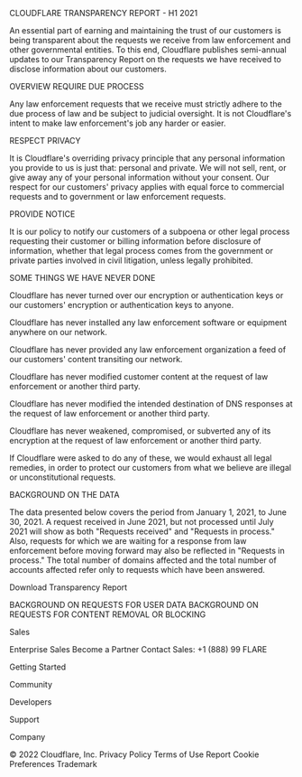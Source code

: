 CLOUDFLARE TRANSPARENCY REPORT - H1 2021

An essential part of earning and maintaining the trust of our customers is being transparent about the requests we receive from law enforcement and other governmental entities. To this end, Cloudflare publishes semi-annual updates to our Transparency Report on the requests we have received to disclose information about our customers.

OVERVIEW
REQUIRE DUE PROCESS

Any law enforcement requests that we receive must strictly adhere to the due process of law and be subject to judicial oversight. It is not Cloudflare's intent to make law enforcement's job any harder or easier.

RESPECT PRIVACY

It is Cloudflare's overriding privacy principle that any personal information you provide to us is just that: personal and private. We will not sell, rent, or give away any of your personal information without your consent. Our respect for our customers' privacy applies with equal force to commercial requests and to government or law enforcement requests.

PROVIDE NOTICE

It is our policy to notify our customers of a subpoena or other legal process requesting their customer or billing information before disclosure of information, whether that legal process comes from the government or private parties involved in civil litigation, unless legally prohibited.

SOME THINGS WE HAVE NEVER DONE

Cloudflare has never turned over our encryption or authentication keys or our customers' encryption or authentication keys to anyone.

Cloudflare has never installed any law enforcement software or equipment anywhere on our network.

Cloudflare has never provided any law enforcement organization a feed of our customers' content transiting our network.

Cloudflare has never modified customer content at the request of law enforcement or another third party.

Cloudflare has never modified the intended destination of DNS responses at the request of law enforcement or another third party.

Cloudflare has never weakened, compromised, or subverted any of its encryption at the request of law enforcement or another third party.

If Cloudflare were asked to do any of these, we would exhaust all legal remedies, in order to protect our customers from what we believe are illegal or unconstitutional requests.

BACKGROUND ON THE DATA

The data presented below covers the period from January 1, 2021, to June 30, 2021. A request received in June 2021, but not processed until July 2021 will show as both "Requests received" and "Requests in process." Also, requests for which we are waiting for a response from law enforcement before moving forward may also be reflected in "Requests in process." The total number of domains affected and the total number of accounts affected refer only to requests which have been answered.

Download Transparency Report

BACKGROUND ON REQUESTS FOR USER DATA
BACKGROUND ON REQUESTS FOR CONTENT REMOVAL OR BLOCKING

Sales

Enterprise Sales
Become a Partner
Contact Sales:
+1 (888) 99 FLARE

Getting Started

Community

Developers

Support

Company

© 2022 Cloudflare, Inc.
Privacy Policy
Terms of Use
Report
Cookie Preferences
Trademark